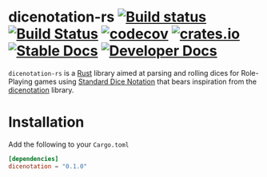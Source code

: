 # dicenotation-rs [![Build status](https://ci.appveyor.com/api/projects/status/98cx0qvm7d0rvkqj?svg=true)](https://ci.appveyor.com/project/mattiascibien/dicenotation-rs) [![Build Status](https://travis-ci.org/mattiascibien/dicenotation-rs.svg?branch=master)](https://travis-ci.org/mattiascibien/dicenotation-rs) [![codecov](https://codecov.io/gh/mattiascibien/dicenotation-rs/branch/master/graph/badge.svg)](https://codecov.io/gh/mattiascibien/dicenotation-rs) [![crates.io](https://img.shields.io/badge/crates.io-v0.1.0-orange.svg?longCache=true)](https://crates.io/crates/dicenotation) [![Stable Docs](https://img.shields.io/badge/docs-stable-green.svg)](https://docs.rs/dicenotation/0.1.0/) [![Developer Docs](https://img.shields.io/badge/docs-devel-orange.svg)](https://mattiascibien.github.io/dicenotation-rs/)

`dicenotation-rs` is a [Rust](https://www.rust-lang.org/) library aimed at parsing and rolling dices for Role-Playing games using [Standard Dice Notation](https://en.wikipedia.org/wiki/Dice_notation#Standard_notation) that bears inspiration from the  [dicenotation](https://github.com/mattiascibien/dicenotation) library. 

# Installation

Add the following to your `Cargo.toml`
```toml
[dependencies]
dicenotation = "0.1.0"
```
